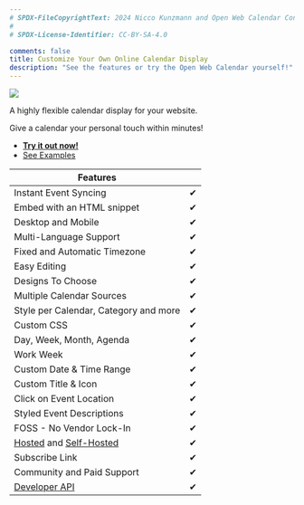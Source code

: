 ```yaml
---
# SPDX-FileCopyrightText: 2024 Nicco Kunzmann and Open Web Calendar Contributors <https://open-web-calendar.quelltext.eu/>
#
# SPDX-License-Identifier: CC-BY-SA-4.0

comments: false
title: Customize Your Own Online Calendar Display
description: "See the features or try the Open Web Calendar yourself!"
---
```


![]({{link.img}}/logo/github-social-preview.svg)

A highly flexible calendar display for your website.

Give a calendar your personal touch within minutes!

- **[Try it out now!]({{link.web}})**
- [See Examples](templates)

| Features |  |
| --- | --- |
| Instant Event Syncing | <center>✔</center> |
| Embed with an HTML snippet | <center>✔</center> |
| Desktop and Mobile | <center>✔</center> |
| Multi-Language Support | <center>✔</center> |
| Fixed and Automatic Timezone | <center>✔</center> |
| Easy Editing | <center>✔</center> |
| Designs To Choose  | <center>✔</center> |
| Multiple Calendar Sources | <center>✔</center> |
| Style per Calendar, Category and more | <center>✔</center> |
| Custom CSS | <center>✔</center> |
| Day, Week, Month, Agenda | <center>✔</center> |
| Work Week | <center>✔</center> |
| Custom Date & Time Range | <center>✔</center> |
| Custom Title & Icon | <center>✔</center> |
| Click on Event Location | <center>✔</center> |
| Styled Event Descriptions | <center>✔</center> |
| FOSS - No Vendor Lock-In | <center>✔</center> |
| [Hosted]({{link.web}}) and [Self-Hosted](host/self) | <center>✔</center> |
| Subscribe Link | <center>✔</center> |
| Community and Paid Support | <center>✔</center> |
| [Developer API](dev/api) | <center>✔</center> |
